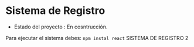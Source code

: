 <h1> Sistema de Registro </h1>

- Estado del proyecto : En cosntrucción.

Para ejecutar el sistema debes:
```npm instal react```
SISTEMA DE REGISTRO 2
